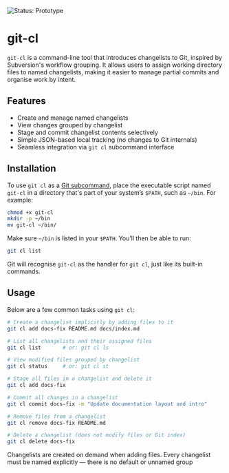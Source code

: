 
![Status: Prototype](https://img.shields.io/badge/status-prototype-blue)

# git-cl

`git-cl` is a command-line tool that introduces changelists to Git, inspired by Subversion's workflow grouping. It allows users to assign working directory files to named changelists, making it easier to manage partial commits and organise work by intent.

## Features

- Create and manage named changelists
- View changes grouped by changelist
- Stage and commit changelist contents selectively
- Simple JSON-based local tracking (no changes to Git internals)
- Seamless integration via `git cl` subcommand interface

## Installation

To use `git cl` as a [Git subcommand](https://git.github.io/htmldocs/howto/new-command.html), place the executable script named `git-cl` in a directory that's part of your system’s `$PATH`, such as `~/bin`. For example:

```bash
chmod +x git-cl
mkdir -p ~/bin
mv git-cl ~/bin/
```

Make sure `~/bin` is listed in your `$PATH`. You’ll then be able to run:

```bash
git cl list
```

Git will recognise `git-cl` as the handler for `git cl`, just like its built-in commands.


## Usage

Below are a few common tasks using `git cl`:

```bash
# Create a changelist implicitly by adding files to it
git cl add docs-fix README.md docs/index.md

# List all changelists and their assigned files
git cl list       # or: git cl ls

# View modified files grouped by changelist
git cl status     # or: git cl st

# Stage all files in a changelist and delete it
git cl add docs-fix

# Commit all changes in a changelist
git cl commit docs-fix -m "Update documentation layout and intro"

# Remove files from a changelist
git cl remove docs-fix README.md

# Delete a changelist (does not modify files or Git index)
git cl delete docs-fix
```

Changelists are created on demand when adding files. Every changelist must be named explicitly — there is no default or unnamed group




